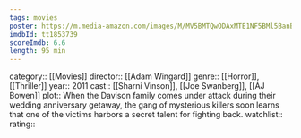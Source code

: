 ```yaml
---
tags: movies
poster: https://m.media-amazon.com/images/M/MV5BMTQwODAxMTE1NF5BMl5BanBnXkFtZTcwNTQ0MjY3OQ@@._V1_SX300.jpg
imdbId: tt1853739
scoreImdb: 6.6
length: 95 min
---
```


category:: [[Movies]]
director:: [[Adam Wingard]]
genre:: [[Horror]], [[Thriller]]
year:: 2011
cast:: [[Sharni Vinson]], [[Joe Swanberg]], [[AJ Bowen]]
plot:: When the Davison family comes under attack during their wedding anniversary getaway, the gang of mysterious killers soon learns that one of the victims harbors a secret talent for fighting back.
watchlist::
rating::
